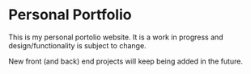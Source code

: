 # Personal Portfolio

This is my personal portolio website. It is a work in progress and design/functionality is subject to change.

New front (and back) end projects will keep being added in the future. 